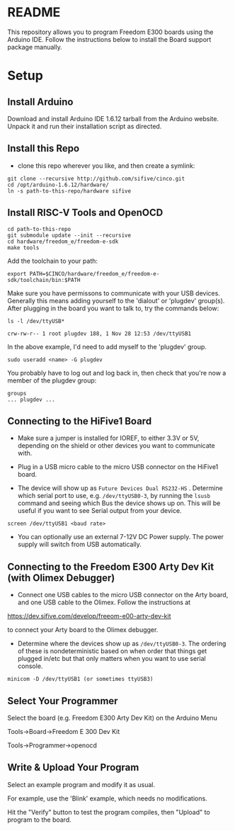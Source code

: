 # README #

This repository allows you to program Freedom E300 boards using the Arduino IDE. Follow the instructions below to install the Board support package manually.

# Setup #

## Install Arduino ##

Download and install Arduino IDE 1.6.12 tarball from the Arduino website. Unpack it and run their installation script as directed.

## Install this Repo ###
* clone this repo wherever you like, and then create a symlink:
```
git clone --recursive http://github.com/sifive/cinco.git
cd /opt/arduino-1.6.12/hardware/
ln -s path-to-this-repo/hardware sifive
```

## Install RISC-V Tools and OpenOCD ##

```
cd path-to-this-repo
git submodule update --init --recursive
cd hardware/freedom_e/freedom-e-sdk
make tools
```

Add the toolchain to your path:

```
export PATH=$CINCO/hardware/freedom_e/freedom-e-sdk/toolchain/bin:$PATH
```

Make sure you have permissons to communicate with your USB
devices. Generally this means adding yourself to the 'dialout' or
'plugdev' group(s). After plugging in the board you want to talk to, try the 
commands below:

```
ls -l /dev/ttyUSB*

crw-rw-r-- 1 root plugdev 188, 1 Nov 28 12:53 /dev/ttyUSB1
```

In the above example, I'd need to add myself to the 'plugdev' group.

```
sudo useradd <name> -G plugdev
```

You probably have to log out and log back in, then check that you're now a member of the plugdev group:

```
groups
... plugdev ... 
```

## Connecting to the HiFive1 Board

* Make sure a jumper is installed for IOREF, to either 3.3V or 5V, depending
on the shield or other devices you want to communicate with.

* Plug in a USB micro cable to the micro USB connector on the HiFive1
board.

* The device will show up as `Future Devices Dual RS232-HS` . Determine which
serial port to use, e.g. `/dev/ttyUSB0-3`, by running the `lsusb` command
and seeing which Bus the device shows up on. This will be useful if you want to 
see Serial output from your device.

```
screen /dev/ttyUSB1 <baud rate>
```

* You can optionally use an external 7-12V DC Power supply. The
power supply will switch from USB automatically.

## Connecting to the Freedom E300 Arty Dev Kit (with Olimex Debugger)

* Connect one USB cables to the micro USB connector on the Arty board,
and one USB cable to the Olimex. Follow the instructions at

https://dev.sifive.com/develop/freeom-e00-arty-dev-kit

to connect your Arty board to the Olimex debugger.

* Determine where the devices show up as `/dev/ttyUSB0-3`.
The ordering of these is nondeterministic based on when order that things
get plugged in/etc but that only matters when you want to use serial console.  

```
minicom -D /dev/ttyUSB1 (or sometimes ttyUSB3)
```

## Select Your Programmer ##

Select the board (e.g. Freedom E300 Arty Dev Kit) on the Arduino Menu

Tools->Board->Freedom E 300 Dev Kit

Tools->Programmer->openocd

## Write & Upload Your Program ##

Select an example program and modify it as usual.

For example, use the 'Blink' example, which needs
no modifications.

Hit the "Verify" button to test the program compiles,
then "Upload" to program to the board.
